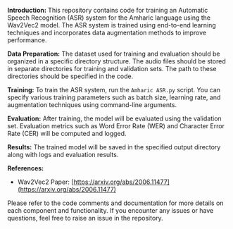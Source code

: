 **Introduction:**
This repository contains code for training an Automatic Speech Recognition (ASR) system for the Amharic language using the Wav2Vec2 model. The ASR system is trained using end-to-end learning techniques and incorporates data augmentation methods to improve performance.

**Data Preparation:**
The dataset used for training and evaluation should be organized in a specific directory structure. The audio files should be stored in separate directories for training and validation sets. The path to these directories should be specified in the code.

**Training:**
To train the ASR system, run the `Amharic ASR.py` script. You can specify various training parameters such as batch size, learning rate, and augmentation techniques using command-line arguments.


**Evaluation:**
After training, the model will be evaluated using the validation set. Evaluation metrics such as Word Error Rate (WER) and Character Error Rate (CER) will be computed and logged. 

**Results:**
The trained model will be saved in the specified output directory along with logs and evaluation results.

**References:**
- Wav2Vec2 Paper: [https://arxiv.org/abs/2006.11477](https://arxiv.org/abs/2006.11477)

Please refer to the code comments and documentation for more details on each component and functionality. If you encounter any issues or have questions, feel free to raise an issue in the repository.
